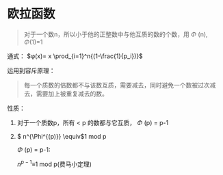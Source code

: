 # 欧拉函数

> 对于一个数n，所以小于他的正整数中与他互质的数的个数，用 $\Phi$ (n),   $\Phi$(1)=1

通式： $φ(x)= x \prod_{i=1}^n{(1-\frac{1}{p_i})}$


运用到容斥原理：

> 每一个质数的倍数都不与该数互质，需要减去，同时避免一个数被过次减去，需要加上被重复减去的数。



性质：

1. 对于一个质数p，所有 < p 的数都与它互质， $\Phi$ (p) = p-1

2. $ n^{\Phi^{(p)}} \equiv$1 mod p

    $\Phi$ (p) = p-1: 

   $n^{p-1}\equiv$1 mod p(费马小定理)